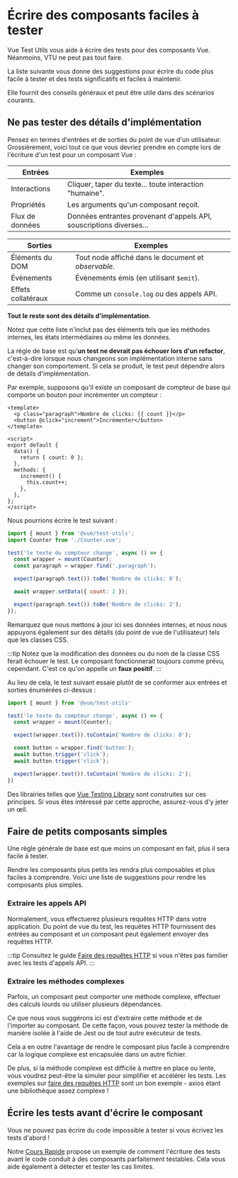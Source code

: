 # Écrire des composants faciles à tester

Vue Test Utils vous aide à écrire des tests pour des composants Vue. Néanmoins, VTU ne peut pas tout faire.

La liste suivante vous donne des suggestions pour écrire du code plus facile à tester et des tests significatifs et faciles à maintenir.

Elle fournit des conseils généraux et peut être utile dans des scénarios courants.

## Ne pas tester des détails d'implémentation

Pensez en termes d'entrées et de sorties du point de vue d'un utilisateur. Grossièrement, voici tout ce que vous devriez prendre en compte lors de l'écriture d'un test pour un composant Vue :

| **Entrées**     | Exemples                                                          |
|-----------------|-------------------------------------------------------------------|
| Interactions    | Cliquer, taper du texte... toute interaction "humaine".           |
| Propriétés      | Les arguments qu'un composant reçoit.                             |
| Flux de données | Données entrantes provenant d'appels API, souscriptions diverses… |

| **Sorties**        | Exemples                                            |
|--------------------|-----------------------------------------------------|
| Éléments du DOM    | Tout node affiché dans le document et _observable_. |
| Évènements         | Évènements émis (en utilisant `$emit`).             |
| Effets collatéraux | Comme un `console.log` ou des appels API.           |

**Tout le reste sont des détails d'implémentation**.

Notez que cette liste n'inclut pas des éléments tels que les méthodes internes, les états intermédiaires ou même les données.

La règle de base est qu'**un test ne devrait pas échouer lors d'un refactor**, c'est-à-dire lorsque nous changeons son implémentation interne sans changer son comportement. Si cela se produit, le test peut dépendre alors de détails d'implémentation.

Par exemple, supposons qu'il existe un composant de compteur de base qui comporte un bouton pour incrémenter un compteur :

```vue
<template>
  <p class="paragraph">Nombre de clicks: {{ count }}</p>
  <button @click="increment">Incrémenter</button>
</template>

<script>
export default {
  data() {
    return { count: 0 };
  },
  methods: {
    increment() {
      this.count++;
    },
  },
};
</script>
```

Nous pourrions écrire le test suivant :

```js
import { mount } from '@vue/test-utils';
import Counter from './Counter.vue';

test('le texte du compteur change', async () => {
  const wrapper = mount(Counter);
  const paragraph = wrapper.find('.paragraph');

  expect(paragraph.text()).toBe('Nombre de clicks: 0');

  await wrapper.setData({ count: 2 });

  expect(paragraph.text()).toBe('Nombre de clicks: 2');
});
```

Remarquez que nous mettons à jour ici ses données internes, et nous nous appuyons également sur des détails (du point de vue de l'utilisateur) tels que les classes CSS.

:::tip
Notez que la modification des données ou du nom de la classe CSS ferait échouer le test. Le composant fonctionnerait toujours comme prévu, cependant. C'est ce qu'on appelle un **faux positif**.
:::

Au lieu de cela, le test suivant essaie plutôt de se conformer aux entrées et sorties énumérées ci-dessus :

```js
import { mount } from '@vue/test-utils'

test('le texte du compteur change', async () => {
  const wrapper = mount(Counter);

  expect(wrapper.text()).toContain('Nombre de clicks: 0');

  const button = wrapper.find('button');
  await button.trigger('click');
  await button.trigger('click');

  expect(wrapper.text()).toContain('Nombre de clicks: 2');
})
```

Des librairies telles que [Vue Testing Library](https://github.com/testing-library/vue-testing-library/) sont construites sur ces principes. Si vous êtes intéressé par cette approche, assurez-vous d'y jeter un œil.

## Faire de petits composants simples

Une règle générale de base est que moins un composant en fait, plus il sera facile à tester.

Rendre les composants plus petits les rendra plus composables et plus faciles à comprendre. Voici une liste de suggestions pour rendre les composants plus simples.

### Extraire les appels API

Normalement, vous effectuerez plusieurs requêtes HTTP dans votre application. Du point de vue du test, les requêtes HTTP fournissent des entrées au composant et un composant peut également envoyer des requêtes HTTP.

:::tip
Consultez le guide [Faire des requêtes HTTP](../advanced/http-requests.md) si vous n'êtes pas familier avec les tests d'appels API.
:::

### Extraire les méthodes complexes

Parfois, un composant peut comporter une méthode complexe, effectuer des calculs lourds ou utiliser plusieurs dépendances.

Ce que nous vous suggérons ici est d'extraire cette méthode et de l'importer au composant. De cette façon, vous pouvez tester la méthode de manière isolée à l'aide de Jest ou de tout autre exécuteur de tests.

Cela a en outre l'avantage de rendre le composant plus facile à comprendre car la logique complexe est encapsulée dans un autre fichier.

De plus, si la méthode complexe est difficile à mettre en place ou lente, vous voudrez peut-être la simuler pour simplifier et accélérer les tests. Les exemples sur [faire des requêtes HTTP](../advanced/http-requests.md) sont un bon exemple - axios étant une bibliothèque assez complexe !

## Écrire les tests avant d'écrire le composant

Vous ne pouvez pas écrire du code impossible à tester si vous écrivez les tests d'abord !

Notre [Cours Rapide](../essentials/a-crash-course.md) propose un exemple de comment l'écriture des tests avant le code conduit à des composants parfaitement testables. Cela vous aide également à détecter et tester les cas limites.
